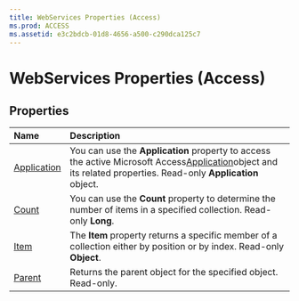 ```yaml
---
title: WebServices Properties (Access)
ms.prod: ACCESS
ms.assetid: e3c2bdcb-01d8-4656-a500-c290dca125c7
---
```



# WebServices Properties (Access)

## Properties



|**Name**|**Description**|
|:-----|:-----|
|[Application](webservices-application-property-access.md)|You can use the  **Application** property to access the active Microsoft Access[Application](application-object-access.md)object and its related properties. Read-only  **Application** object.|
|[Count](webservices-count-property-access.md)|You can use the  **Count** property to determine the number of items in a specified collection. Read-only **Long**.|
|[Item](webservices-item-property-access.md)|The  **Item** property returns a specific member of a collection either by position or by index. Read-only **Object**.|
|[Parent](webservices-parent-property-access.md)|Returns the parent object for the specified object. Read-only.|

